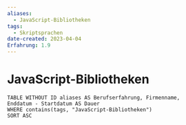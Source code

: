```yaml
---
aliases:
  - JavaScript-Bibliotheken
tags:
  - Skriptsprachen
date-created: 2023-04-04
Erfahrung: 1.9
---
```


# JavaScript-Bibliotheken

```dataview
TABLE WITHOUT ID aliases AS Berufserfahrung, Firmenname,
Enddatum - Startdatum AS Dauer
WHERE contains(tags, "JavaScript-Bibliotheken")
SORT ASC
```

